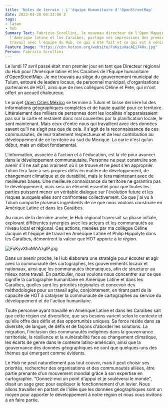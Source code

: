 ```yaml
---
title: 'Notes de terrain : L''équipe Humanitaire d''OpenStreetMap'
date: 2023-04-28 04:33:00 Z
tags:
- latam
- hub
Summary Text: Fabrizio Scrollini, le nouveau directeur de l'Open Mapping Hub pour
  l'Amérique latine et les Caraïbes, partage ses impressions des premiers jours de
  travail avec l'équipe du Hub, ce qui a été fait et ce qui est à venir.
Feature Image: "https://cdn.hotosm.org/website/FuKyiuHacAEi748x.jpg"
Person: Fabrizio Scrollini
---
```


Le lundi 17 avril passé était mon premier jour en tant que Directeur régional du Hub pour l'Amérique latine et les Caraïbes de l'Équipe humanitaire d'OpenStreetMap. Je me trouvais au siège du gouvernement municipal de Tulum, entouré de leaders locaux, de personnel municipal, d'organisations partenaires de HOT, ainsi que de mes collègues Céline et Pete, qui m'ont offert un accueil chaleureux.

Le projet [Open Cities México](https://stories.hotosm.org/open-cities-mexico/index.html) se termine à Tulum et laisse derrière lui des informations géographiques complètes et de haute qualité pour ce territoire. Littéralement des milliers de personnes dont les localités n'apparaissaient pas sur la carte et restaient donc mal couvertes par la planification locale, le sont maintenant. Mais ceux d'entre nous qui travaillent avec des données savent qu’il ne s’agit pas que de cela. Il s'agit de la reconnaissance de ces communautés, de leur traitement respectueux et de leur contribution au développement de ce territoire au sud du Mexique. La carte n'est qu’un début, mais un début fondamental.

L'information, associée à l'action et à l'éducation, est la clé pour avancer dans le développement communautaire. Personne ne peut construire son avenir s'il ne sait pas vraiment où il se trouve et ne peut s'en approprier. Tulum fera face à ses propres défis en matière de développement, de changement climatique et de durabilité, mais le fera maintenant avec de meilleures bases. Une meilleure connaissance du territoire ne garantira pas le développement, mais sera un élément essentiel pour que toutes les parties puissent mener un véritable dialogue sur l'évolution future et les risques auxquels elles sont confrontées collectivement. Ce que j'ai vu à Tulum comporte plusieurs ingrédients de ce que nous voulons construire en Amérique Latine et dans les Caraïbes.

Au cours de la dernière année, le Hub régional traversait sa phase initiale, explorant différentes synergies avec les acteurs et les communautés au niveau local et régional. Ces actions, menées par ma collègue Céline Jacquin et l'équipe de travail en Amérique Latine et Philip Hippolyte dans les Caraïbes, démontrent la valeur que HOT apporte à *la région*.

![FuKyvXhaMAAzgIP.jpg](https://cdn.hotosm.org/website/FuKyvXhaMAAzgIP.jpg)

Dans un avenir proche, le Hub élaborera une stratégie pour écouter et agir avec la communauté des cartographes, les gouvernements locaux et nationaux, ainsi que les communautés thématiques, afin de structurer au mieux notre travail. En particulier, nous voulons nous concentrer sur ce que signifie la cartographie humanitaire en Amérique Latine et dans les Caraïbes, quelles sont les priorités régionales et concevoir des méthodologies pour un travail agile, conjointement, en tirant parti de la capacité de HOT à catalyser la communauté de cartographes au service du développement et de l'action humanitaire.

Toute personne ayant travaillé en Amérique Latine et dans les Caraïbes sait que cette région est diversifiée, que ses besoins varient selon le contexte et qu'elle offre des défis et des opportunités uniques. Sa force réside dans sa diversité, de langue, de défis et de façons d'aborder les solutions. La migration, l'inclusion des communautés indigènes dans la gouvernance territoriale, la résilience et la vulnérabilité face au changement climatique, les écarts de genre dans le contexte latino-américain, ainsi que la gouvernance des données géographiques ne sont que quelques-uns des thèmes qui émergent comme évidents.

Le Hub ne peut naturellement pas tout couvrir, mais il peut choisir ses priorités, rechercher des organisations et des communautés alliées, être partie prenante d'un mouvement mondial grâce à son expertise en cartographie. "Donnez-moi un point d'appui et je soulèverai le monde", disait un sage grec pour expliquer le fonctionnement d'un levier. Nous allons travailler en partant de l'idée que les données géographiques sont un moyen pour apporter le développement à notre région et nous vous invitons à en faire partie.